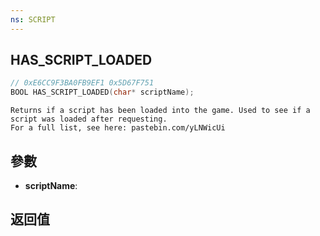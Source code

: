 ```yaml
---
ns: SCRIPT
---
```

## HAS_SCRIPT_LOADED

```c
// 0xE6CC9F3BA0FB9EF1 0x5D67F751
BOOL HAS_SCRIPT_LOADED(char* scriptName);
```

```
Returns if a script has been loaded into the game. Used to see if a script was loaded after requesting.  
For a full list, see here: pastebin.com/yLNWicUi  
```

## 參數
* **scriptName**: 

## 返回值
